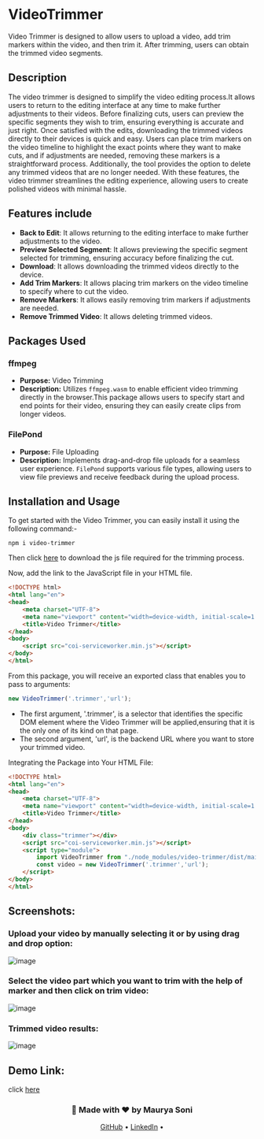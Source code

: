 # VideoTrimmer

Video Trimmer is designed to allow users to upload a video,
add trim markers within the video, and then trim it. After trimming, 
users can obtain the trimmed video segments.

## Description

The video trimmer is designed to simplify the video editing process.It allows users to return to the editing interface at any time to make further adjustments to their videos. 
Before finalizing cuts, users can preview the specific segments they wish to trim, ensuring everything is accurate and just right. 
Once satisfied with the edits, downloading the trimmed videos directly to their devices is quick and easy. 
Users can place trim markers on the video timeline to highlight the exact points where they want to make cuts,
and if adjustments are needed, removing these markers is a straightforward process. Additionally, the tool provides 
the option to delete any trimmed videos that are no longer needed. With these features, the video trimmer streamlines 
the editing experience, allowing users to create polished videos with minimal hassle.


## Features include

- **Back to Edit**: It allows returning to the editing interface to make further adjustments to the video.
- **Preview Selected Segment**: It allows previewing the specific segment selected for trimming, ensuring accuracy before finalizing the cut.
- **Download**: It allows downloading the trimmed videos directly to the device.
- **Add Trim Markers**: It allows placing trim markers on the video timeline to specify where to cut the video.
- **Remove Markers**: It allows easily removing trim markers if adjustments are needed.
- **Remove Trimmed Video**: It allows deleting trimmed videos.

## Packages Used

### ffmpeg
- **Purpose:** Video Trimming
- **Description:** Utilizes `ffmpeg.wasm` to enable efficient video trimming directly in the browser.This package allows users to specify start and end points for their video, ensuring they can easily create clips from longer videos.

### FilePond
- **Purpose:** File Uploading
- **Description:** Implements drag-and-drop file uploads for a seamless user experience. `FilePond` supports various file types, allowing users to view file previews and receive feedback during the upload process.


## Installation and Usage

To get started with the Video Trimmer, you can easily install it using the following command:-

```
npm i video-trimmer
```

Then click [here](https://github.com/gzuidhof/coi-serviceworker/blob/master/coi-serviceworker.min.js) to download the js file required for the trimming process.

Now, add the link to the JavaScript file in your HTML file.

```html
<!DOCTYPE html>
<html lang="en">
<head>
    <meta charset="UTF-8">
    <meta name="viewport" content="width=device-width, initial-scale=1.0">
    <title>Video Trimmer</title>
</head>
<body>
    <script src="coi-serviceworker.min.js"></script>
</body>
</html>
```

From this package, you will receive an exported class that enables you to pass to arguments:

```js
new VideoTrimmer('.trimmer','url'); 
```

- The first argument, '.trimmer', is a selector that identifies the specific DOM element where the Video Trimmer will be applied,ensuring that it is the only one of its kind on that page.
- The second argument, 'url', is the backend URL where you want to store your trimmed video.

Integrating the Package into Your HTML File:

```html
<!DOCTYPE html>
<html lang="en">
<head>
    <meta charset="UTF-8">
    <meta name="viewport" content="width=device-width, initial-scale=1.0">
    <title>Video Trimmer</title>
</head>
<body>
    <div class="trimmer"></div>
    <script src="coi-serviceworker.min.js"></script>
    <script type="module">
        import VideoTrimmer from "./node_modules/video-trimmer/dist/main.js";
        const video = new VideoTrimmer('.trimmer','url');
    </script>
</body>
</html>
```

## Screenshots:

### Upload your video by manually selecting it or by using drag and drop option:

![image](https://video-trimmer-demo.vercel.app/screenshots/image_upload.PNG)

### Select the video part which you want to trim with the help of marker and then click on trim video:

![image](https://video-trimmer-demo.vercel.app/screenshots/trimming_video.PNG)

### Trimmed video results:

![image](https://video-trimmer-demo.vercel.app/screenshots/trimmed_results.PNG)

## Demo Link:

click [here](https://video-trimmer-demo.vercel.app/)
<div align="center">
  <h3>🌟 Made with ❤️ by Maurya Soni</h3>
  <p>
    <a href="https://github.com/mauryasoni2201">GitHub</a> •
    <a href="https://www.linkedin.com/in/mauryasoni/">LinkedIn</a> •
  </p>
</div>
